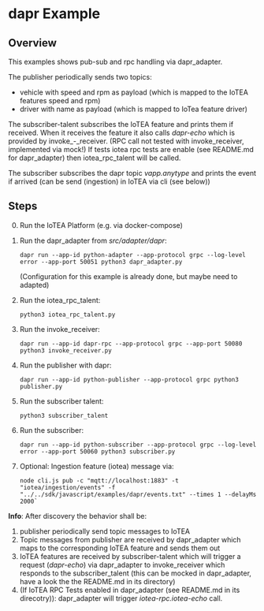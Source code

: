 <!---
  Copyright (c) 2021 Bosch.IO GmbH

  This Source Code Form is subject to the terms of the Mozilla Public
  License, v. 2.0. If a copy of the MPL was not distributed with this
  file, You can obtain one at https://mozilla.org/MPL/2.0/.

  SPDX-License-Identifier: MPL-2.0
-->

# dapr Example

## Overview

This examples shows pub-sub and rpc handling via dapr_adapter.

The publisher periodically sends two topics:

- vehicle with speed and rpm as payload (which is mapped to the IoTEA features speed and rpm)
- driver with name as payload (which is mapped to IoTea feature driver)

The subscriber-talent subscribes the IoTEA feature and prints them if received. When it receives the feature it also calls _dapr-echo_ which is provided by invoke_-_receiver. (RPC call not tested with invoke_receiver, implemented via mock!) If tests iotea rpc tests are enable (see README.md for dapr_adapter) then iotea_rpc_talent will be called.

The subscriber subscribes the dapr topic _vapp.anytype_ and prints the event if arrived (can be send (ingestion) in IoTEA via cli (see below))

## Steps

0. Run the IoTEA Platform (e.g. via docker-compose)
1. Run the dapr\_adapter from _src/adapter/dapr_:

   ```code
   dapr run --app-id python-adapter --app-protocol grpc --log-level error --app-port 50051 python3 dapr_adapter.py
   ```

   (Configuration for this example is already done, but maybe need to adapted)
2. Run the iotea_rpc_talent:

   ```code
   python3 iotea_rpc_talent.py
   ```

3. Run the invoke_receiver:

   ```code
   dapr run --app-id dapr-rpc --app-protocol grpc --app-port 50080 python3 invoke_receiver.py
   ```

4. Run the publisher with dapr:

   ```code
   dapr run --app-id python-publisher --app-protocol grpc python3 publisher.py
   ```

5. Run the subscriber talent:

   ```code
   python3 subscriber_talent
   ```

6. Run the subscriber:

   ```code
   dapr run --app-id python-subscriber --app-protocol grpc --log-level error --app-port 50060 python3 subscriber.py
   ```

7. Optional: Ingestion feature (iotea) message via:

   ```code
   node cli.js pub -c "mqtt://localhost:1883" -t "iotea/ingestion/events" -f "../../sdk/javascript/examples/dapr/events.txt" --times 1 --delayMs 2000`
   ```

__Info__: After discovery the behavior shall be:

1. publisher periodically send topic messages to IoTEA
2. Topic messages from publisher are received by dapr_adapter which maps to the corresponding IoTEA feature and sends them out
3. IoTEA features are received by subscriber-talent which will trigger a request (_dapr-echo_) via dapr_adapter to invoke_receiver which responds to the subscriber_talent (this can be mocked in dapr_adapter, have a look the the README.md in its directory)
4. (If IoTEA RPC Tests enabled in dapr_adapter (see README.md in its direcotry)): dapr_adapter will trigger _iotea-rpc.iotea-echo_ call.
